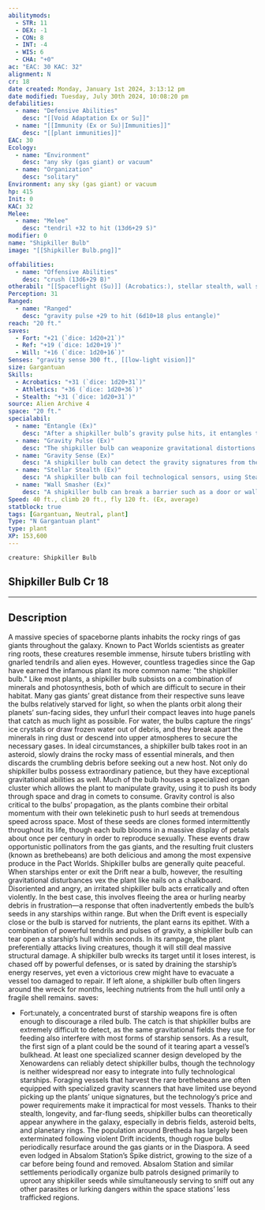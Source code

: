 ```yaml
---
abilitymods:
  - STR: 11
  - DEX: -1
  - CON: 8
  - INT: -4
  - WIS: 6
  - CHA: "+0"
ac: "EAC: 30 KAC: 32" 
alignment: N
cr: 18
date created: Monday, January 1st 2024, 3:13:12 pm
date modified: Tuesday, July 30th 2024, 10:08:20 pm
defabilities:
  - name: "Defensive Abilities"
    desc: "[[Void Adaptation Ex or Su]]"
  - name: "[[Immunity (Ex or Su)|Immunities]]"
    desc: "[[plant immunities]]"
EAC: 30
Ecology:
  - name: "Environment"
    desc: "any sky (gas giant) or vacuum"
  - name: "Organization"
    desc: "solitary"
Environment: any sky (gas giant) or vacuum
hp: 415
Init: 0
KAC: 32
Melee:
  - name: "Melee"
    desc: "tendril +32 to hit (13d6+29 S)"
modifier: 0
name: "Shipkiller Bulb"
image: "[[Shipkiller Bulb.png]]"

offabilities:
  - name: "Offensive Abilities"
    desc: "crush (13d6+29 B)"
otherabil: "[[Spaceflight (Su)]] (Acrobatics:), stellar stealth, wall smasher"
Perception: 31
Ranged:
  - name: "Ranged"
    desc: "gravity pulse +29 to hit (6d10+18 plus entangle)"
reach: "20 ft."
saves:
  - Fort: "+21 (`dice: 1d20+21`)"
  - Ref: "+19 (`dice: 1d20+19`)"
  - Will: "+16 (`dice: 1d20+16`)" 
Senses: "gravity sense 300 ft., [[low-light vision]]"
size: Gargantuan
Skills:
  - Acrobatics: "+31 (`dice: 1d20+31`)"
  - Athletics: "+36 (`dice: 1d20+36`)"
  - Stealth: "+31 (`dice: 1d20+31`)" 
source: Alien Archive 4 
space: "20 ft."
specialabil:
  - name: "Entangle (Ex)"
    desc: "After a shipkiller bulb’s gravity pulse hits, it entangles the target with gravitational pressure (Reflex DC 23 negates). An entangled creature can escape as a move action with a successful Acrobatics: check (DC 37) or Strength check (DC 16). The entangled effect otherwise lasts for 2d4 rounds."
  - name: "Gravity Pulse (Ex)"
    desc: "The shipkiller bulb can weaponize gravitational distortions as an attack with a range increment of 60 feet; this is a force effect."
  - name: "Gravity Sense (Ex)"
    desc: "A shipkiller bulb can detect the gravity signatures from the mass of larger creatures and objects. This functions as [[blindsense]] except that the shipkiller bulb can sense only Small and larger creatures, as well as objects whose bulk is 3 or higher. The plant can detect powerful gravity events (such as weaponized singularities or a control gravity spell) at a range of 1 mile."
  - name: "Stellar Stealth (Ex)"
    desc: "A shipkiller bulb can foil technological sensors, using Stealth to hide even if it lacks cover. The Stealth check DC equals 10+ the starship science officer’s Computers modifier to perform the scan action, including any modifier granted by the starship’s sensors."
  - name: "Wall Smasher (Ex)"
    desc: "A shipkiller bulb can break a barrier such as a door or wall as a swift action, and if it spends a standard action to break a barrier, it gains a +30 circumstance bonus to the Strength check. When used against a wall, smasher affects a 20-foot-by-20-foot section."
Speed: 40 ft., climb 20 ft., fly 120 ft. (Ex, average) 
statblock: true
tags: [Gargantuan, Neutral, plant]
Type: "N Gargantuan plant"
type: plant
XP: 153,600 
---
```


```statblock
creature: Shipkiller Bulb
```

## Shipkiller Bulb Cr 18

---

## Description

A massive species of spaceborne plants inhabits the rocky rings of gas giants throughout the galaxy. Known to Pact Worlds scientists as greater ring roots, these creatures resemble immense, hirsute tubers bristling with gnarled tendrils and alien eyes. However, countless tragedies since the Gap have earned the infamous plant its more common name: "the shipkiller bulb."
Like most plants, a shipkiller bulb subsists on a combination of minerals and photosynthesis, both of which are difficult to secure in their habitat. Many gas giants’ great distance from their respective suns leave the bulbs relatively starved for light, so when the plants orbit along their planets’ sun-facing sides, they unfurl their compact leaves into huge panels that catch as much light as possible. For water, the bulbs capture the rings’ ice crystals or draw frozen water out of debris, and they break apart the minerals in ring dust or descend into upper atmospheres to secure the necessary gases. In ideal circumstances, a shipkiller bulb takes root in an asteroid, slowly drains the rocky mass of essential minerals, and then discards the crumbling debris before seeking out a new host.
Not only do shipkiller bulbs possess extraordinary patience, but they have exceptional gravitational abilities as well. Much of the bulb houses a specialized organ cluster which allows the plant to manipulate gravity, using it to push its body through space and drag in comets to consume. Gravity control is also critical to the bulbs’ propagation, as the plants combine their orbital momentum with their own telekinetic push to hurl seeds at tremendous speed across space. Most of these seeds are clones formed intermittently throughout its life, though each bulb blooms in a massive display of petals about once per century in order to reproduce sexually. These events draw opportunistic pollinators from the gas giants, and the resulting fruit clusters (known as brethebeans) are both delicious and among the most expensive produce in the Pact Worlds.
Shipkiller bulbs are generally quite peaceful. When starships enter or exit the Drift near a bulb, however, the resulting gravitational disturbances vex the plant like nails on a chalkboard. Disoriented and angry, an irritated shipkiller bulb acts erratically and often violently. In the best case, this involves fleeing the area or hurling nearby debris in frustration—a response that often inadvertently embeds the bulb’s seeds in any starships within range. But when the Drift event is especially close or the bulb is starved for nutrients, the plant earns its epithet. With a combination of powerful tendrils and pulses of gravity, a shipkiller bulb can tear open a starship’s hull within seconds. In its rampage, the plant preferentially attacks living creatures, though it will still deal massive structural damage. A shipkiller bulb wrecks its target until it loses interest, is chased off by powerful defenses, or is sated by draining the starship’s energy reserves, yet even a victorious crew might have to evacuate a vessel too damaged to repair. If left alone, a shipkiller bulb often lingers around the wreck for months, leeching nutrients from the hull until only a fragile shell remains.
saves:
  - Fort:unately, a concentrated burst of starship weapons fire is often enough to discourage a riled bulb. The catch is that shipkiller bulbs are extremely difficult to detect, as the same gravitational fields they use for feeding also interfere with most forms of starship sensors. As a result, the first sign of a plant could be the sound of it tearing apart a vessel’s bulkhead. At least one specialized scanner design developed by the Xenowardens can reliably detect shipkiller bulbs, though the technology is neither widespread nor easy to integrate into fully technological starships. Foraging vessels that harvest the rare brethebeans are often equipped with specialized gravity scanners that have limited use beyond picking up the plants’ unique signatures, but the technology’s price and power requirements make it impractical for most vessels.
Thanks to their stealth, longevity, and far-flung seeds, shipkiller bulbs can theoretically appear anywhere in the galaxy, especially in debris fields, asteroid belts, and planetary rings. The population around Bretheda has largely been exterminated following violent Drift incidents, though rogue bulbs periodically resurface around the gas giants or in the Diaspora. A seed even lodged in Absalom Station’s Spike district, growing to the size of a car before being found and removed. Absalom Station and similar settlements periodically organize bulb patrols designed primarily to uproot any shipkiller seeds while simultaneously serving to sniff out any other parasites or lurking dangers within the space stations’ less trafficked regions.
